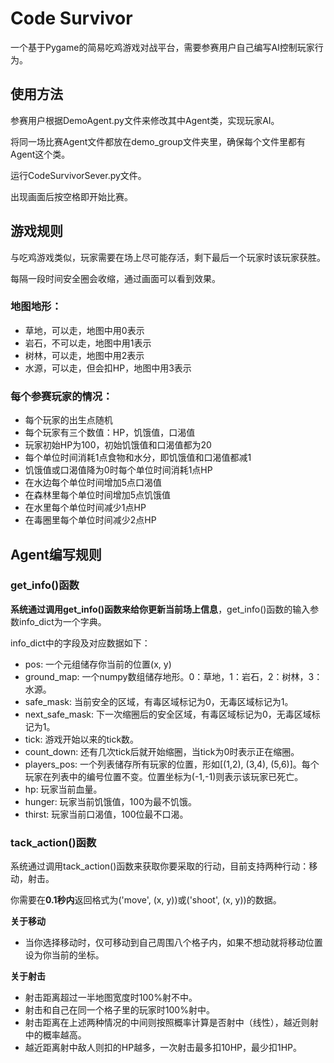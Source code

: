 # Code Survivor

一个基于Pygame的简易吃鸡游戏对战平台，需要参赛用户自己编写AI控制玩家行为。

## 使用方法

参赛用户根据DemoAgent.py文件来修改其中Agent类，实现玩家AI。

将同一场比赛Agent文件都放在demo_group文件夹里，确保每个文件里都有Agent这个类。

运行CodeSurvivorSever.py文件。

出现画面后按空格即开始比赛。

## 游戏规则

与吃鸡游戏类似，玩家需要在场上尽可能存活，剩下最后一个玩家时该玩家获胜。

每隔一段时间安全圈会收缩，通过画面可以看到效果。

### 地图地形：

- 草地，可以走，地图中用0表示
- 岩石，不可以走，地图中用1表示
- 树林，可以走，地图中用2表示
- 水源，可以走，但会扣HP，地图中用3表示

### 每个参赛玩家的情况：

- 每个玩家的出生点随机
- 每个玩家有三个数值：HP，饥饿值，口渴值
- 玩家初始HP为100，初始饥饿值和口渴值都为20
- 每个单位时间消耗1点食物和水分，即饥饿值和口渴值都减1
- 饥饿值或口渴值降为0时每个单位时间消耗1点HP
- 在水边每个单位时间增加5点口渴值
- 在森林里每个单位时间增加5点饥饿值
- 在水里每个单位时间减少1点HP
- 在毒圈里每个单位时间减少2点HP

## Agent编写规则

### get_info()函数

**系统通过调用get_info()函数来给你更新当前场上信息**，get_info()函数的输入参数info_dict为一个字典。

info_dict中的字段及对应数据如下：

- pos: 一个元组储存你当前的位置(x, y)
- ground_map: 一个numpy数组储存地形。0：草地，1：岩石，2：树林，3：水源。
- safe_mask: 当前安全的区域，有毒区域标记为0，无毒区域标记为1。
- next_safe_mask: 下一次缩圈后的安全区域，有毒区域标记为0，无毒区域标记为1。
- tick: 游戏开始以来的tick数。
- count_down: 还有几次tick后就开始缩圈，当tick为0时表示正在缩圈。
- players_pos: 一个列表储存所有玩家的位置，形如[(1,2), (3,4), (5,6)]。每个玩家在列表中的编号位置不变。位置坐标为(-1,-1)则表示该玩家已死亡。
- hp: 玩家当前血量。
- hunger: 玩家当前饥饿值，100为最不饥饿。
- thirst: 玩家当前口渴值，100位最不口渴。

### tack_action()函数

系统通过调用tack_action()函数来获取你要采取的行动，目前支持两种行动：移动，射击。

你需要在**0.1秒内**返回格式为('move', (x, y))或('shoot', (x, y))的数据。

**关于移动**

- 当你选择移动时，仅可移动到自己周围八个格子内，如果不想动就将移动位置设为你当前的坐标。

**关于射击**

- 射击距离超过一半地图宽度时100%射不中。
- 射击和自己在同一个格子里的玩家时100%射中。
- 射击距离在上述两种情况的中间则按照概率计算是否射中（线性），越近则射中的概率越高。
- 越近距离射中敌人则扣的HP越多，一次射击最多扣10HP，最少扣1HP。